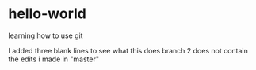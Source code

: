 # hello-world
learning how to use git



I added three blank lines to see what this does
branch 2 does not contain the edits i made in "master"
